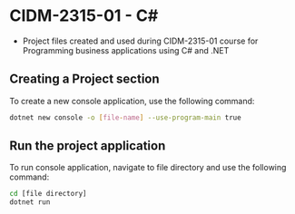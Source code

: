 # CIDM-2315-01 - C#

- Project files created and used during CIDM-2315-01 course for Programming business applications using C# and .NET

## Creating a Project section

To create a new console application, use the following command:

```bash
dotnet new console -o [file-name] --use-program-main true
```

## Run the project application

To run console application, navigate to file directory and use the following command:

```bash
cd [file directory]
dotnet run
```
